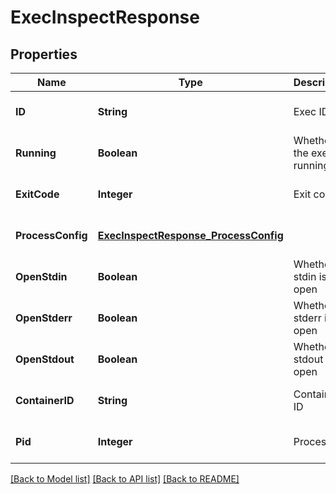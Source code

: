 # ExecInspectResponse
## Properties

| Name | Type | Description | Notes |
|------------ | ------------- | ------------- | -------------|
| **ID** | **String** | Exec ID | [optional] [default to null] |
| **Running** | **Boolean** | Whether the exec is running | [optional] [default to null] |
| **ExitCode** | **Integer** | Exit code | [optional] [default to null] |
| **ProcessConfig** | [**ExecInspectResponse_ProcessConfig**](ExecInspectResponse_ProcessConfig.md) |  | [optional] [default to null] |
| **OpenStdin** | **Boolean** | Whether stdin is open | [optional] [default to null] |
| **OpenStderr** | **Boolean** | Whether stderr is open | [optional] [default to null] |
| **OpenStdout** | **Boolean** | Whether stdout is open | [optional] [default to null] |
| **ContainerID** | **String** | Container ID | [optional] [default to null] |
| **Pid** | **Integer** | Process ID | [optional] [default to null] |

[[Back to Model list]](../README.md#documentation-for-models) [[Back to API list]](../README.md#documentation-for-api-endpoints) [[Back to README]](../README.md)

